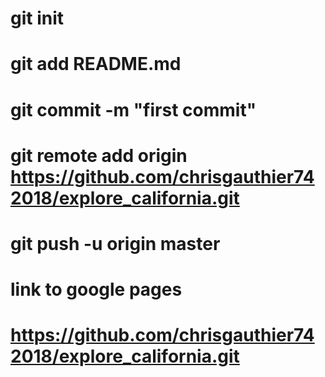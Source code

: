 # git init

# git add README.md

# git commit -m "first commit"

# git remote add origin https://github.com/chrisgauthier742018/explore_california.git

# git push -u origin master

# link to google pages

# https://github.com/chrisgauthier742018/explore_california.git
